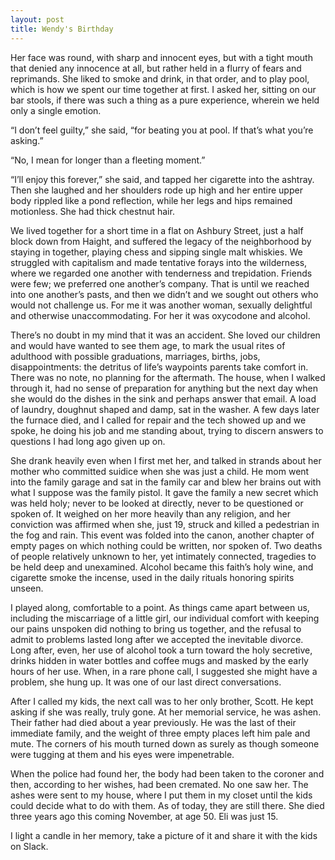```yaml
---
layout: post
title: Wendy's Birthday
---
```

Her face was round, with sharp and innocent eyes, but with a tight mouth that denied any innocence at all, but rather held in a flurry of fears and reprimands. She liked to smoke and drink, in that order, and to play pool, which is how we spent our time together at first. I asked her, sitting on our bar stools, if there was such a thing as a pure experience, wherein we held only a single emotion.

“I don’t feel guilty,” she said, “for beating you at pool. If that’s what you’re asking.”

“No, I mean for longer than a fleeting moment.”

“I’ll enjoy this forever,” she said, and tapped her cigarette into the ashtray. Then she laughed and her shoulders rode up high and her entire upper body rippled like a pond reflection, while her legs and hips remained motionless. She had thick chestnut hair.

We lived together for a short time in a flat on Ashbury Street, just a half block down from Haight, and suffered the legacy of the neighborhood by staying in together, playing chess and sipping single malt whiskies. We struggled with capitalism and made tentative forays into the wilderness, where we regarded one another with tenderness and trepidation. Friends were few; we preferred one another’s company. That is until we reached into one another’s pasts, and then we didn’t and we sought out others who would not challenge us. For me it was another woman, sexually delightful and otherwise unaccommodating. For her it was oxycodone and alcohol. 

There’s no doubt in my mind that it was an accident. She loved our children and would have wanted to see them age, to mark the usual rites of adulthood with possible graduations, marriages, births, jobs, disappointments: the detritus of life’s waypoints parents take comfort in. There was no note, no planning for the aftermath. The house, when I walked through it, had no sense of preparation for anything but the next day when she would do the dishes in the sink and perhaps answer that email. A load of laundry, doughnut shaped and damp, sat in the washer. A few days later the furnace died, and I called for repair and the tech showed up and we spoke, he doing his job and me standing about, trying to discern answers to questions I had long ago given up on.  

She drank heavily even when I first met her, and talked in strands about her mother who committed suidice when she was just a child. He mom went into the family garage and sat in the family car and blew her brains out with what I suppose was the family pistol. It gave the family a new secret which was held holy; never to be looked at directly, never to be questioned or spoken of. It weighed on her more heavily than any religion, and her conviction was affirmed when she, just 19, struck and killed a pedestrian in the fog and rain. This event was folded into the canon, another chapter of empty pages on which nothing could be written, nor spoken of. Two deaths of people relatively unknown to her, yet intimately connected, tragedies to be held deep and unexamined. Alcohol became this faith’s holy wine, and cigarette smoke the incense, used in the daily rituals honoring spirits unseen.

I played along, comfortable to a point. As things came apart between us, including the miscarriage of a little girl, our individual comfort with keeping our pains unspoken did nothing to bring us together, and the refusal to admit to problems lasted long after we accepted the inevitable divorce. Long after, even, her use of alcohol took a turn toward the holy secretive, drinks hidden in water bottles and coffee mugs and masked by the early hours of her use. When, in a rare phone call, I suggested she might have a problem, she hung up. It was one of our last direct conversations. 

After I called my kids, the next call was to her only brother, Scott. He kept asking if she was really, truly gone. At her memorial service, he was ashen. Their father had died about a year previously. He was the last of their immediate family, and the weight of three empty places left him pale and mute. The corners of his mouth turned down as surely as though someone were tugging at them and his eyes were impenetrable. 

When the police had found her, the body had been taken to the coroner and then, according to her wishes, had been cremated. No one saw her. The ashes were sent to my house, where I put them in my closet until the kids could decide what to do with them. As of today, they are still there. She died three years ago this coming November, at age 50. Eli was just 15. 

I light a candle in her memory, take a picture of it and share it with the kids on Slack. 
